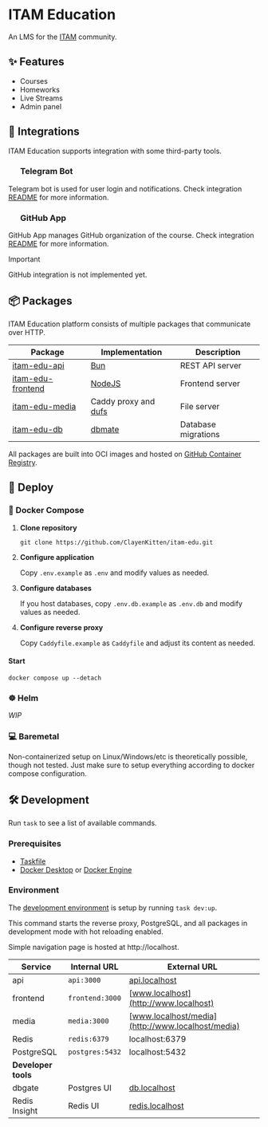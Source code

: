 # ITAM Education

An LMS for the [ITAM](https://itatmisis.ru) community.

## ✨ Features

- Courses
- Homeworks
- Live Streams
- Admin panel

## 🧩 Integrations

ITAM Education supports integration with some third-party tools.

### <img height="16" width="16" src="https://cdn.simpleicons.org/telegram/white" />&nbsp;&nbsp;Telegram Bot

Telegram bot is used for user login and notifications. Check integration [README](/packages/api/src/telegram) for more information.

### <img height="16" width="16" src="https://cdn.simpleicons.org/github/white" />&nbsp;&nbsp;GitHub App

GitHub App manages GitHub organization of the course. Check integration [README](https://www.youtube.com/watch?v=dQw4w9WgXcQ) for more information.

> [!IMPORTANT]
> GitHub integration is not implemented yet.

## 📦 Packages

ITAM Education platform consists of multiple packages that communicate over HTTP.

| Package                                  | Implementation                                          | Description         |
| ---------------------------------------- | ------------------------------------------------------- | ------------------- |
| [itam-edu-api](./packages/api)           | [Bun](https://bun.sh)                                   | REST API server     |
| [itam-edu-frontend](./packages/frontend) | [NodeJS](https://nodejs.org)                            | Frontend server     |
| [itam-edu-media](./packages/media)       | Caddy proxy and [dufs](https://github.com/sigoden/dufs) | File server         |
| [itam-edu-db](./packages/db)             | [dbmate](https://github.com/amacneil/dbmate)            | Database migrations |

All packages are built into OCI images and hosted on [GitHub Container Registry](https://github.com/ClayenKitten?tab=packages&repo_name=itam-edu).

## 🚀 Deploy

### 🐋 Docker Compose

1. **Clone repository**

    `git clone https://github.com/ClayenKitten/itam-edu.git`

1. **Configure application**

    Copy `.env.example` as `.env` and modify values as needed.

1. **Configure databases**

    If you host databases, copy `.env.db.example` as `.env.db` and modify values as needed.

1. **Configure reverse proxy**

    Copy `Caddyfile.example` as `Caddyfile` and adjust its content as needed.

#### Start

`docker compose up --detach`

### ☸️ Helm

_WIP_

### 💻 Baremetal

Non-containerized setup on Linux/Windows/etc is theoretically possible, though not tested. Just make sure to setup everything according to docker compose configuration.

## 🛠️ Development

Run `task` to see a list of available commands.

### Prerequisites

- [Taskfile](https://taskfile.dev/installation/)
- [Docker Desktop](https://docs.docker.com/desktop/) or [Docker Engine](https://docs.docker.com/engine/install/)

### Environment

The [development environment](./compose.dev.yaml) is setup by running `task dev:up`.

This command starts the reverse proxy, PostgreSQL, and all packages in development mode with hot reloading enabled.

Simple navigation page is hosted at http://localhost.

| Service             | Internal URL    | External URL                                      |
| ------------------- | --------------- | ------------------------------------------------- |
| api                 | `api:3000`      | [api.localhost](http://api.localhost)             |
| frontend            | `frontend:3000` | [www.localhost](http://www.localhost)             |
| media               | `media:3000`    | [www.localhost/media](http://www.localhost/media) |
| Redis               | `redis:6379`    | localhost:6379                                    |
| PostgreSQL          | `postgres:5432` | localhost:5432                                    |
| **Developer tools** |                 |                                                   |
| dbgate              | Postgres UI     | [db.localhost](http://postgres.localhost)         |
| Redis Insight       | Redis UI        | [redis.localhost](http://redis.localhost)         |
